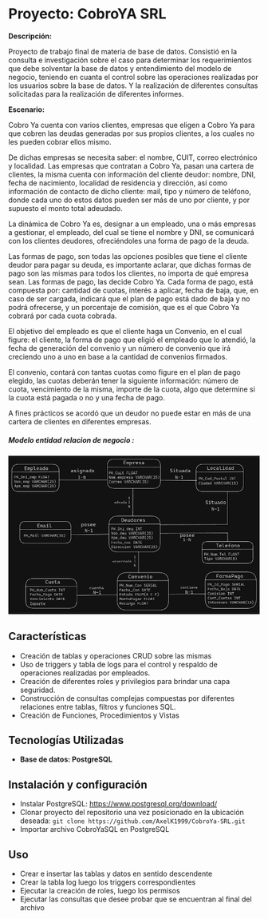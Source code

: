 # Proyecto: CobroYA SRL

**Descripción:**

Proyecto de trabajo final de materia de base de datos. Consistió en la consulta e investigación sobre el caso para determinar los requerimientos que debe solventar la base de datos y entendimiento del modelo de negocio, teniendo en cuanta el control sobre las operaciones realizadas por los usuarios sobre la base de datos. Y la realización de diferentes consultas solicitadas para la realización de diferentes informes.

**Escenario:**

Cobro Ya cuenta con varios clientes, empresas que eligen a Cobro Ya para que cobren las deudas generadas por sus propios clientes, a los cuales no les pueden cobrar ellos mismo.

De dichas empresas se necesita saber: el nombre, CUIT, correo electrónico y localidad. Las empresas que contratan a Cobro Ya, pasan una cartera de clientes, la misma cuenta con información del cliente deudor: nombre, DNI, fecha de nacimiento, localidad de residencia y dirección, así como información de contacto de dicho cliente: mail, tipo y número de teléfono, donde cada uno do estos datos pueden ser más de uno por cliente, y por supuesto el monto total adeudado.

La dinámica de Cobro Ya es, designar a un empleado, una o más empresas a gestionar, el empleado, del cual se tiene el nombre y DNI, se comunicará con los clientes deudores, ofreciéndoles una forma de pago de la deuda.

Las formas de pago, son todas las opciones posibles que tiene el cliente deudor para pagar su deuda, es importante aclarar, que dichas formas de pago son las mismas para todos los clientes, no importa de qué empresa sean. Las formas de pago, las decide Cobro Ya. Cada forma de pago, está compuesta por: cantidad de cuotas, interés a aplicar, fecha de baja, que, en caso de ser cargada, indicará que el plan de pago está dado de baja y no podrá ofrecerse, y un porcentaje de comisión, que es el que Cobro Ya cobrará por cada cuota cobrada.

El objetivo del empleado es que el cliente haga un Convenio, en el cual figure: el cliente, la forma de pago que eligió el empleado que lo atendió, la fecha de generación del convenio y un número de convenio que irá creciendo uno a uno en base a la cantidad de convenios firmados.

El convenio, contará con tantas cuotas como figure en el plan de pago elegido, las cuotas deberán tener la siguiente información: número de cuota, vencimiento de la misma, importe de la cuota, algo que determine si la cuota está pagada o no y una fecha de pago.

A fines prácticos se acordó que un deudor no puede estar en más de una cartera de clientes en diferentes empresas.

##### Modelo entidad relacion de negocio :

![Alt text](MER.png)

## Características 

- Creación de tablas y operaciones CRUD sobre las mismas
- Uso de triggers y tabla de logs para el control y respaldo de operaciones realizadas por empleados.
- Creación de diferentes roles y privilegios para brindar una capa seguridad.
- Construcción de consultas complejas compuestas por diferentes relaciones entre tablas, filtros y funciones SQL.
- Creación de Funciones, Procedimientos y Vistas

## Tecnologías Utilizadas
- **Base de datos: PostgreSQL** 

## Instalación y configuración
- Instalar PostgreSQL: https://www.postgresql.org/download/
- Clonar proyecto del repositorio una vez posicionado en la ubicación deseada: `git clone https://github.com/AxelK1999/CobroYa-SRL.git`
- Importar archivo CobroYaSQL en PostgreSQL
## Uso
- Crear e insertar las tablas y datos en sentido descendente
- Crear la tabla log luego los triggers correspondientes
- Ejecutar la creación de roles, luego los permisos
- Ejecutar las consultas que desee probar que se encuentran al final del archivo
